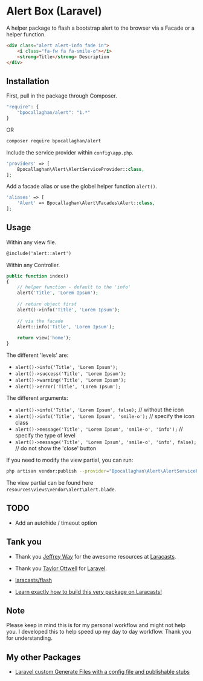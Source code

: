 # Alert Box (Laravel)

A helper package to flash a bootstrap alert to the browser via a Facade or a helper function.

```html
<div class="alert alert-info fade in">
	<i class="fa-fw fa fa-smile-o"></i>
	<strong>Title</strong> Description
</div>
```

## Installation

First, pull in the package through Composer.

```js
"require": {
	"bpocallaghan/alert": "1.*"
}
```
OR 
```bash
composer require bpocallaghan/alert
```

Include the service provider within `config\app.php`.

```php
'providers' => [
	Bpocallaghan\Alert\AlertServiceProvider::class,
];
```

Add a facade alias or use the globel helper function `alert()`.

```php
'aliases' => [
	'Alert' => Bpocallaghan\Alert\Facades\Alert::class,
];
```

## Usage

Within any view file.

```html
@include('alert::alert')
```

Within any Controller.

```php
public function index()
{
    // helper function - default to the 'info'
	alert('Title', 'Lorem Ipsum');
	
	// return object first
	alert()->info('Title', 'Lorem Ipsum');
	
	// via the facade
    Alert::info('Title', 'Lorem Ipsum');
	
	return view('home');
}
```

The different 'levels' are:
- `alert()->info('Title', 'Lorem Ipsum');`
- `alert()->success('Title', 'Lorem Ipsum');`
- `alert()->warning('Title', 'Lorem Ipsum');`
- `alert()->error('Title', 'Lorem Ipsum');`

The different arguments:
- `alert()->info('Title', 'Lorem Ipsum', false);` // without the icon
- `alert()->info('Title', 'Lorem Ipsum', 'smile-o');` // specify the icon class
- `alert()->message('Title', 'Lorem Ipsum', 'smile-o', 'info');` // specify the type of level
- `alert()->message('Title', 'Lorem Ipsum', 'smile-o', 'info', false);` // do not show the 'close' button

If you need to modify the view partial, you can run:

```bash
php artisan vendor:publish --provider="Bpocallaghan\Alert\AlertServiceProvider"
```

The view partial can be found here `resources\views\vendor\alert\alert.blade`.

## TODO

- Add an autohide / timeout option

## Tank you

- Thank you [Jeffrey Way](https://github.com/JeffreyWay) for the awesome resources at [Laracasts](https://laracasts.com/).
- Thank you [Taylor Ottwell](https://github.com/taylorotwell) for [Laravel](http://laravel.com/).

- [laracasts/flash](https://github.com/laracasts/flash)
- [Learn exactly how to build this very package on Laracasts!](https://laracasts.com/lessons/flexible-flash-messages)

## Note

Please keep in mind this is for my personal workflow and might not help you. 
I developed this to help speed up my day to day workflow. Thank you for understanding.

## My other Packages

- [Laravel custom Generate Files with a config file and publishable stubs](https://github.com/bpocallaghan/generators)